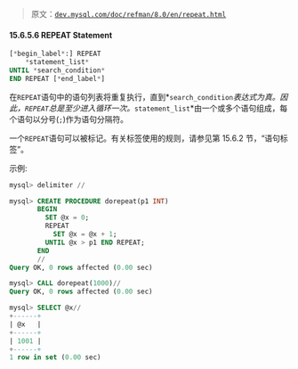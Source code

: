 > 原文：[`dev.mysql.com/doc/refman/8.0/en/repeat.html`](https://dev.mysql.com/doc/refman/8.0/en/repeat.html)

#### 15.6.5.6 REPEAT Statement

```sql
[*begin_label*:] REPEAT
    *statement_list*
UNTIL *search_condition*
END REPEAT [*end_label*]
```

在`REPEAT`语句中的语句列表将重复执行，直到*`search_condition`*表达式为真。因此，`REPEAT`总是至少进入循环一次。*`statement_list`*由一个或多个语句组成，每个语句以分号(`;`)作为语句分隔符。

一个`REPEAT`语句可以被标记。有关标签使用的规则，请参见第 15.6.2 节，“语句标签”。

示例:

```sql
mysql> delimiter //

mysql> CREATE PROCEDURE dorepeat(p1 INT)
       BEGIN
         SET @x = 0;
         REPEAT
           SET @x = @x + 1;
         UNTIL @x > p1 END REPEAT;
       END
       //
Query OK, 0 rows affected (0.00 sec)

mysql> CALL dorepeat(1000)//
Query OK, 0 rows affected (0.00 sec)

mysql> SELECT @x//
+------+
| @x   |
+------+
| 1001 |
+------+
1 row in set (0.00 sec)
```
